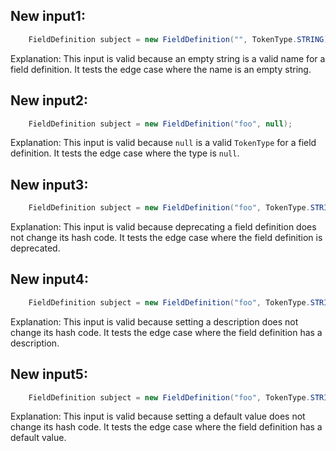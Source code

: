 ## New input1:
```java
    FieldDefinition subject = new FieldDefinition("", TokenType.STRING);
```
Explanation: This input is valid because an empty string is a valid name for a field definition. It tests the edge case where the name is an empty string.

## New input2:
```java
    FieldDefinition subject = new FieldDefinition("foo", null);
```
Explanation: This input is valid because `null` is a valid `TokenType` for a field definition. It tests the edge case where the type is `null`.

## New input3:
```java
    FieldDefinition subject = new FieldDefinition("foo", TokenType.STRING).deprecate();
```
Explanation: This input is valid because deprecating a field definition does not change its hash code. It tests the edge case where the field definition is deprecated.

## New input4:
```java
    FieldDefinition subject = new FieldDefinition("foo", TokenType.STRING).setDescription("Description");
```
Explanation: This input is valid because setting a description does not change its hash code. It tests the edge case where the field definition has a description.

## New input5:
```java
    FieldDefinition subject = new FieldDefinition("foo", TokenType.STRING).setDefaultValue("Default");
```
Explanation: This input is valid because setting a default value does not change its hash code. It tests the edge case where the field definition has a default value.
